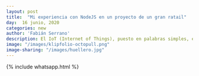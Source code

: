 ```yaml
---
layout: post
title:  "Mi experiencia con NodeJS en un proyecto de un gran ratail"
day:  16 junio, 2020
categories: new
author: 'Fabián Serrano'
description: El IoT (Internet of Things), puesto en palabras simples, es la conexión y comunicación de distintos equipos y dispositivos a través de una red en la cual todos interactúan para captar datos o ejecutar acciones determinadas...
image: "/images/klipfolio-octopull.png"
image-sharing: "/images/huellero.jpg"
---
```

<!-- {% include whatsapp.html %} -->
{% include whatsapp.html %}

<div class="row post-text">
    <div class="col-md-2"></div>
    <div class="col-md-7">
    <br>

<p></p>

<p></p>

<p></p>

<p></p>

<p></p>

<p></p>

<p></p>

<p></p>

<p></p>

<p></p>
